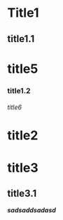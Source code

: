 # Title1
## title1.1
# title5
### title1.2
###### title6
# title2
# title3
## **title3.1**

***sadsaddsadasd***
